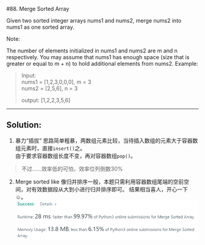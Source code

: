 #88. Merge Sorted Array

Given two sorted integer arrays nums1 and nums2, merge nums2 into nums1 as one sorted array.

Note:

The number of elements initialized in nums1 and nums2 are m and n respectively.
You may assume that nums1 has enough space (size that is greater or equal to m + n) to hold additional elements from nums2.
Example:

> Input:  
nums1 = [1,2,3,0,0,0], m = 3  
nums2 = [2,5,6],       n = 3  
> 
>output: [1,2,2,3,5,6]

---
## Solution:
1. 暴力“插拔”
思路简单粗暴，两数组元素比较，当待插入数组的元素大于容器数组元素时，直接`insert()`之。  
由于要求容器数组长度不变，再对容器数组`pop()`。
> 不过……效率低的可怕，效率位列倒数30%
2. Merge sorted like
像归并排序一般，本题只需利用容器数组尾端的空前空间，对有效数据段从大到小进行归并排序即可。
结果相当喜人，开心一下☺。
![ranking result](88MergeSortedArray.png)
